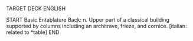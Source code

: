 TARGET DECK
ENGLISH

START
Basic
Entablature
Back: n. Upper part of a classical building supported by columns including an architrave, frieze, and cornice. [italian: related to *table]
END
